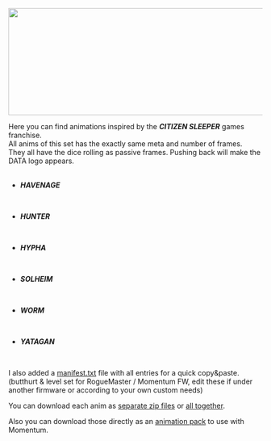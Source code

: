 <p align="center">
<img width="750" height="212" src="">
</p>

Here you can find animations inspired by the ***CITIZEN SLEEPER*** games franchise.<BR>
All anims of this set has the exactly same meta and number of frames.<BR>
They all have the dice rolling as passive frames. Pushing back will make the DATA logo appears.
<BR><BR>

   - ___HAVENAGE___
      


<BR>

   - ___HUNTER___
      


<BR>

   - ___HYPHA___
      
     

<BR>

   - ___SOLHEIM___
      
     

<BR>

   - ___WORM___
  

    
<BR>

   - ___YATAGAN___     



<BR>

I also added a [manifest.txt](https://github.com/Kuronons/FZ_graphics/blob/main/Animations/Citizen_Sleeper/manifest.txt) file with all entries for a quick copy&paste. (butthurt & level set for RogueMaster / Momentum FW, edit these if under another firmware or according to your own custom needs)

You can download each anim as [separate zip files](https://github.com/Kuronons/FZ_graphics/tree/main/Animations/Citizen_Sleeper/Animation_ZIP_files%20(Citizen_Sleeper)) or [all together](https://github.com/Kuronons/FZ_graphics/blob/main/Animations/Citizen_Sleeper/Kuronons_Citizen_Sleeper_Collection%20(6%20animations).zip).

Also you can download those directly as an [animation pack](https://github.com/Kuronons/FZ_graphics/blob/main/Animations/Citizen_Sleeper/Kuronons%20-%20Citizen%20Sleeper.zip) to use with Momentum.
